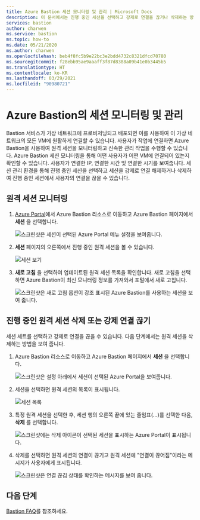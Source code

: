 ```yaml
---
title: Azure Bastion 세션 모니터링 및 관리 | Microsoft Docs
description: 이 문서에서는 진행 중인 세션을 선택하고 강제로 연결을 끊거나 삭제하는 방법에 대해 알아봅니다.
services: bastion
author: charwen
ms.service: bastion
ms.topic: how-to
ms.date: 05/21/2020
ms.author: charwen
ms.openlocfilehash: beb4f8fc5b9e22bc3e2bdd4732c8321dfcd70780
ms.sourcegitcommit: f28ebb95ae9aaaff3f87d8388a09b41e0b3445b5
ms.translationtype: HT
ms.contentlocale: ko-KR
ms.lasthandoff: 03/29/2021
ms.locfileid: "90980721"
---
```

# <a name="session-monitoring-and-management-for-azure-bastion"></a>Azure Bastion의 세션 모니터링 및 관리

Bastion 서비스가 가상 네트워크에 프로비저닝되고 배포되면 이를 사용하여 이 가상 네트워크의 모든 VM에 원활하게 연결할 수 있습니다. 사용자가 작업에 연결하면 Azure Bastion을 사용하여 원격 세션을 모니터링하고 신속한 관리 작업을 수행할 수 있습니다. Azure Bastion 세션 모니터링을 통해 어떤 사용자가 어떤 VM에 연결되어 있는지 확인할 수 있습니다. 사용자가 연결한 IP, 연결한 시간 및 연결한 시기를 보여줍니다. 세션 관리 환경을 통해 진행 중인 세션을 선택하고 세션을 강제로 연결 해제하거나 삭제하여 진행 중인 세션에서 사용자의 연결을 끊을 수 있습니다.

## <a name="monitor-remote-sessions"></a><a name="monitor"></a>원격 세션 모니터링

1. [Azure Portal](https://portal.azure.com)에서 Azure Bastion 리소스로 이동하고 Azure Bastion 페이지에서 **세션** 을 선택합니다.

   ![스크린샷은 세션이 선택된 Azure Portal 메뉴 설정을 보여줍니다.](./media/session-monitoring/sessions.png)
2. **세션** 페이지의 오른쪽에서 진행 중인 원격 세션을 볼 수 있습니다.

   ![세션 보기](./media/session-monitoring/view-session.png)
3. **새로 고침** 을 선택하여 업데이트된 원격 세션 목록을 확인합니다. 새로 고침을 선택하면 Azure Bastion이 최신 모니터링 정보를 가져와서 포털에서 새로 고칩니다.

   ![스크린샷은 새로 고침 옵션이 강조 표시된 Azure Bastion를 사용하는 세션을 보여 줍니다.](./media/session-monitoring/refresh.png)


## <a name="delete-or-force-disconnect-an-ongoing-remote-session"></a><a name="view"></a>진행 중인 원격 세션 삭제 또는 강제 연결 끊기

세션 세트를 선택하고 강제로 연결을 끊을 수 있습니다. 다음 단계에서는 원격 세션을 삭제하는 방법을 보여 줍니다.

1. Azure Bastion 리소스로 이동하고 Azure Bastion 페이지에서 **세션** 을 선택합니다.

   ![스크린샷은 설정 아래에서 세션이 선택된 Azure Portal을 보여줍니다.](./media/session-monitoring/navigate.png)
2. 세션을 선택하면 원격 세션의 목록이 표시됩니다.

   ![세션 목록](./media/session-monitoring/list.png)
3. 특정 원격 세션을 선택한 후, 세션 행의 오른쪽 끝에 있는 줄임표(...)를 선택한 다음, **삭제** 를 선택합니다.

   ![스크린샷에는 삭제 아이콘이 선택된 세션을 표시하는 Azure Portal이 표시됩니다.](./media/session-monitoring/delete.png)
4. 삭제를 선택하면 원격 세션의 연결이 끊기고 원격 세션에 "연결이 끊어짐"이라는 메시지가 사용자에게 표시됩니다.

   ![스크린샷은 연결 끊김 상태를 확인하는 메시지를 보여 줍니다.](./media/session-monitoring/disconnect.png)

## <a name="next-steps"></a>다음 단계

[Bastion FAQ](bastion-faq.md)를 참조하세요.
